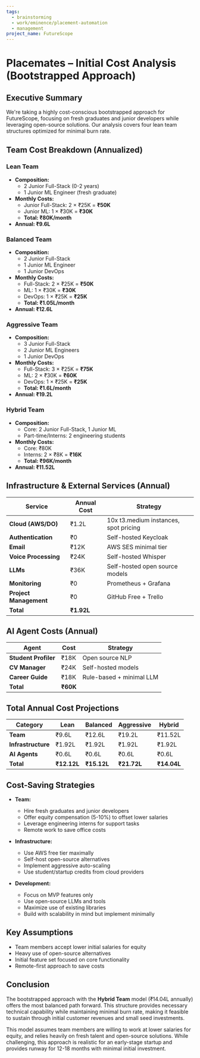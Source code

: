 ```yaml
---
tags:
  - brainstorming
  - work/eminence/placement-automation
  - management
project_name: FutureScope
---
```


# Placemates – Initial Cost Analysis (Bootstrapped Approach)

## Executive Summary

We're taking a highly cost-conscious bootstrapped approach for FutureScope, focusing on fresh graduates and junior developers while leveraging open-source solutions. Our analysis covers four lean team structures optimized for minimal burn rate.

## Team Cost Breakdown (Annualized)

### Lean Team

- **Composition:**  
  - 2 Junior Full-Stack (0-2 years)
  - 1 Junior ML Engineer (fresh graduate)
- **Monthly Costs:**  
  - Junior Full-Stack: 2 × ₹25K = **₹50K**
  - Junior ML: 1 × ₹30K = **₹30K**
  - **Total: ₹80K/month**
- **Annual: ₹9.6L**

### Balanced Team

- **Composition:**  
  - 2 Junior Full-Stack
  - 1 Junior ML Engineer
  - 1 Junior DevOps
- **Monthly Costs:**  
  - Full-Stack: 2 × ₹25K = **₹50K**
  - ML: 1 × ₹30K = **₹30K**
  - DevOps: 1 × ₹25K = **₹25K**
  - **Total: ₹1.05L/month**
- **Annual: ₹12.6L**

### Aggressive Team

- **Composition:**  
  - 3 Junior Full-Stack
  - 2 Junior ML Engineers
  - 1 Junior DevOps
- **Monthly Costs:**  
  - Full-Stack: 3 × ₹25K = **₹75K**
  - ML: 2 × ₹30K = **₹60K**
  - DevOps: 1 × ₹25K = **₹25K**
  - **Total: ₹1.6L/month**
- **Annual: ₹19.2L**

### Hybrid Team

- **Composition:**  
  - Core: 2 Junior Full-Stack, 1 Junior ML
  - Part-time/Interns: 2 engineering students
- **Monthly Costs:**  
  - Core: ₹80K
  - Interns: 2 × ₹8K = **₹16K**
  - **Total: ₹96K/month**
- **Annual: ₹11.52L**

## Infrastructure & External Services (Annual)

| **Service**            | **Annual Cost** | **Strategy**                          |
| ---------------------- | --------------- | ------------------------------------- |
| **Cloud (AWS/DO)**     | ₹1.2L           | 10x t3.medium instances, spot pricing |
| **Authentication**     | ₹0              | Self-hosted Keycloak                  |
| **Email**              | ₹12K            | AWS SES minimal tier                  |
| **Voice Processing**   | ₹24K            | Self-hosted Whisper                   |
| **LLMs**               | ₹36K            | Self-hosted open source models        |
| **Monitoring**         | ₹0              | Prometheus + Grafana                  |
| **Project Management** | ₹0              | GitHub Free + Trello                  |
| **Total**              | **₹1.92L**      |                                       |

## AI Agent Costs (Annual)

| **Agent**           | **Cost** | **Strategy** |
|--------------------|----------|--------------|
| **Student Profiler** | ₹18K    | Open source NLP |
| **CV Manager**      | ₹24K    | Self-hosted models |
| **Career Guide**    | ₹18K    | Rule-based + minimal LLM |
| **Total**          | **₹60K** |              |

## Total Annual Cost Projections

| **Category**       | **Lean**    | **Balanced** | **Aggressive** | **Hybrid**  |
| ------------------ | ----------- | ------------ | -------------- | ----------- |
| **Team**           | ₹9.6L       | ₹12.6L       | ₹19.2L         | ₹11.52L     |
| **Infrastructure** | ₹1.92L      | ₹1.92L       | ₹1.92L         | ₹1.92L      |
| **AI Agents**      | ₹0.6L       | ₹0.6L        | ₹0.6L          | ₹0.6L       |
| **Total**          | **₹12.12L** | **₹15.12L**  | **₹21.72L**    | **₹14.04L** |

## Cost-Saving Strategies

- **Team:**
  - Hire fresh graduates and junior developers
  - Offer equity compensation (5-10%) to offset lower salaries
  - Leverage engineering interns for support tasks
  - Remote work to save office costs

- **Infrastructure:**
  - Use AWS free tier maximally
  - Self-host open-source alternatives
  - Implement aggressive auto-scaling
  - Use student/startup credits from cloud providers

- **Development:**
  - Focus on MVP features only
  - Use open-source LLMs and tools
  - Maximize use of existing libraries
  - Build with scalability in mind but implement minimally

## Key Assumptions

- Team members accept lower initial salaries for equity
- Heavy use of open-source alternatives
- Initial feature set focused on core functionality
- Remote-first approach to save costs

## Conclusion

The bootstrapped approach with the **Hybrid Team** model (₹14.04L annually) offers the most balanced path forward. This structure provides necessary technical capability while maintaining minimal burn rate, making it feasible to sustain through initial customer revenues and small seed investments.

This model assumes team members are willing to work at lower salaries for equity, and relies heavily on fresh talent and open-source solutions. While challenging, this approach is realistic for an early-stage startup and provides runway for 12-18 months with minimal initial investment.
